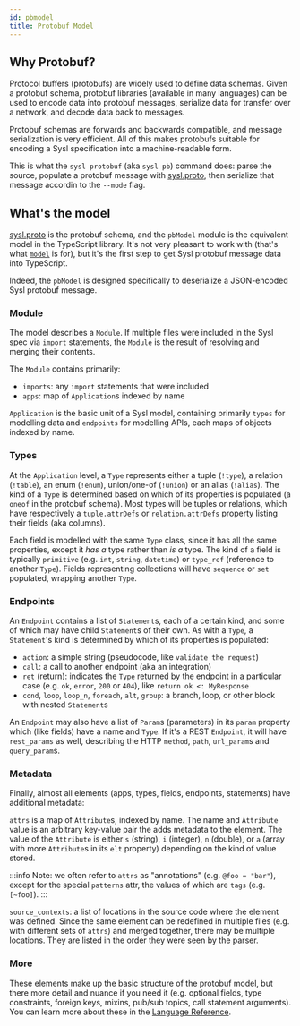 ```yaml
---
id: pbmodel
title: Protobuf Model
---
```


## Why Protobuf?

Protocol buffers (protobufs) are widely used to define data schemas. Given a protobuf schema, protobuf libraries (available in many languages) can be used to encode data into protobuf messages, serialize data for transfer over a network, and decode data back to messages.

Protobuf schemas are forwards and backwards compatible, and message serialization is very efficient. All of this makes protobufs suitable for encoding a Sysl specification into a machine-readable form.

This is what the `sysl protobuf` (aka `sysl pb`) command does: parse the source, populate a protobuf message with [sysl.proto](https://github.com/anz-bank/sysl/blob/master/pkg/sysl/sysl.proto), then serialize that message accordin to the `--mode` flag.

## What's the model

[sysl.proto](https://github.com/anz-bank/sysl/blob/master/pkg/sysl/sysl.proto) is the protobuf schema, and the `pbModel` module is the equivalent model in the TypeScript library. It's not very pleasant to work with (that's what [`model`](./model.md) is for), but it's the first step to get Sysl protobuf message data into TypeScript.

Indeed, the `pbModel` is designed specifically to deserialize a JSON-encoded Sysl protobuf message.

### Module

The model describes a `Module`. If multiple files were included in the Sysl spec via `import` statements, the `Module` is the result of resolving and merging their contents.

The `Module` contains primarily:
- `imports`: any `import` statements that were included
- `apps`: map of `Application`s indexed by name

`Application` is the basic unit of a Sysl model, containing primarily `types` for modelling data and `endpoints` for modelling APIs, each maps of objects indexed by name.

### Types

At the `Application` level, a `Type` represents either a tuple (`!type`), a relation (`!table`), an enum (`!enum`), union/one-of (`!union`) or an alias (`!alias`). The kind of a `Type` is determined based on which of its properties is populated (a `oneof` in the protobuf schema). Most types will be tuples or relations, which have respectively a `tuple.attrDefs` or `relation.attrDefs` property listing their fields (aka columns).

Each field is modelled with the same `Type` class, since it has all the same properties, except it *has a* type rather than *is a* type. The kind of a field is typically `primitive` (e.g. `int`, `string`, `datetime`) or `type_ref` (reference to another `Type`). Fields representing collections will have `sequence` or `set` populated, wrapping another `Type`.

### Endpoints

An `Endpoint` contains a list of `Statement`s, each of a certain kind, and some of which may have child `Statement`s of their own. As with a `Type`, a `Statement`'s kind is determined by which of its properties is populated:

- `action`: a simple string (pseudocode, like `validate the request`)
- `call`: a call to another endpoint (aka an integration)
- `ret` (return): indicates the `Type` returned by the endpoint in a particular case (e.g. `ok`, `error`, `200` or `404`), like `return ok <: MyResponse`
- `cond`, `loop`, `loop_n`, `foreach`, `alt`, `group`: a branch, loop, or other block with nested `Statement`s

An `Endpoint` may also have a list of `Param`s (parameters) in its `param` property which (like fields) have a name and `Type`. If it's a REST `Endpoint`, it will have `rest_params` as well, describing the HTTP `method`, `path`, `url_param`s and `query_param`s.

### Metadata

Finally, almost all elements (apps, types, fields, endpoints, statements) have additional metadata:

`attrs` is a map of `Attribute`s, indexed by name. The name and `Attribute` value is an arbitrary key-value pair the adds metadata to the element. The value of the `Attribute` is either `s` (string), `i` (integer), `n` (double), or `a` (array with more `Attribute`s in its `elt` property) depending on the kind of value stored.

:::info
Note: we often refer to `attrs` as "annotations" (e.g. `@foo = "bar"`), except for the special `patterns` attr, the values of which are `tags` (e.g. `[~foo]`).
:::

`source_contexts`: a list of locations in the source code where the element was defined. Since the same element can be redefined in multiple files (e.g. with different sets of `attrs`) and merged together, there may be multiple locations. They are listed in the order they were seen by the parser.

### More

These elements make up the basic structure of the protobuf model, but there more detail and nuance if you need it (e.g. optional fields, type constraints, foreign keys, mixins, pub/sub topics, call statement arguments). You can learn more about these in the [Language Reference](../lang/intro.md).
